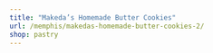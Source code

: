 ```yaml
---
title: "Makeda’s Homemade Butter Cookies"
url: /memphis/makedas-homemade-butter-cookies-2/
shop: pastry
---
```

